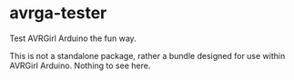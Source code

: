 # avrga-tester

Test AVRGirl Arduino the fun way.

This is not a standalone package, rather a bundle designed for use within AVRGirl Arduino. Nothing to see here.
